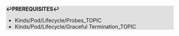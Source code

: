 <div style="margin:2em; background-color: #e0e0e0;">

<strong>↩PREREQUISITES↩</strong>

 * Kinds/Pod/Lifecycle/Probes_TOPIC
 * Kinds/Pod/Lifecycle/Graceful Termination_TOPIC

</div>

